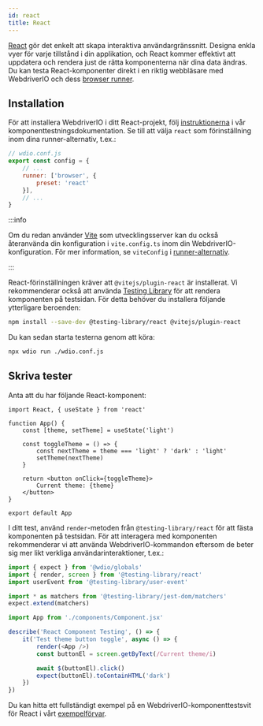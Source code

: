 ```yaml
---
id: react
title: React
---
```


[React](https://reactjs.org/) gör det enkelt att skapa interaktiva användargränssnitt. Designa enkla vyer för varje tillstånd i din applikation, och React kommer effektivt att uppdatera och rendera just de rätta komponenterna när dina data ändras. Du kan testa React-komponenter direkt i en riktig webbläsare med WebdriverIO och dess [browser runner](/docs/runner#browser-runner).

## Installation

För att installera WebdriverIO i ditt React-projekt, följ [instruktionerna](/docs/component-testing#set-up) i vår komponenttestningsdokumentation. Se till att välja `react` som förinställning inom dina runner-alternativ, t.ex.:

```js
// wdio.conf.js
export const config = {
    // ...
    runner: ['browser', {
        preset: 'react'
    }],
    // ...
}
```

:::info

Om du redan använder [Vite](https://vitejs.dev/) som utvecklingsserver kan du också återanvända din konfiguration i `vite.config.ts` inom din WebdriverIO-konfiguration. För mer information, se `viteConfig` i [runner-alternativ](/docs/runner#runner-options).

:::

React-förinställningen kräver att `@vitejs/plugin-react` är installerat. Vi rekommenderar också att använda [Testing Library](https://testing-library.com/) för att rendera komponenten på testsidan. För detta behöver du installera följande ytterligare beroenden:

```sh npm2yarn
npm install --save-dev @testing-library/react @vitejs/plugin-react
```

Du kan sedan starta testerna genom att köra:

```sh
npx wdio run ./wdio.conf.js
```

## Skriva tester

Anta att du har följande React-komponent:

```tsx title="./components/Component.jsx"
import React, { useState } from 'react'

function App() {
    const [theme, setTheme] = useState('light')

    const toggleTheme = () => {
        const nextTheme = theme === 'light' ? 'dark' : 'light'
        setTheme(nextTheme)
    }

    return <button onClick={toggleTheme}>
        Current theme: {theme}
    </button>
}

export default App
```

I ditt test, använd `render`-metoden från `@testing-library/react` för att fästa komponenten på testsidan. För att interagera med komponenten rekommenderar vi att använda WebdriverIO-kommandon eftersom de beter sig mer likt verkliga användarinteraktioner, t.ex.:

```ts title="app.test.tsx"
import { expect } from '@wdio/globals'
import { render, screen } from '@testing-library/react'
import userEvent from '@testing-library/user-event'

import * as matchers from '@testing-library/jest-dom/matchers'
expect.extend(matchers)

import App from './components/Component.jsx'

describe('React Component Testing', () => {
    it('Test theme button toggle', async () => {
        render(<App />)
        const buttonEl = screen.getByText(/Current theme/i)

        await $(buttonEl).click()
        expect(buttonEl).toContainHTML('dark')
    })
})
```

Du kan hitta ett fullständigt exempel på en WebdriverIO-komponenttestsvit för React i vårt [exempelförvar](https://github.com/webdriverio/component-testing-examples/tree/main/react-typescript-vite).